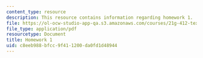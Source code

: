 ```yaml
---
content_type: resource
description: This resource contains information regarding homework 1.
file: https://ol-ocw-studio-app-qa.s3.amazonaws.com/courses/21g-412-texts-topics-and-times-in-german-literature-fall-2009/c8eeb988bfcc9f411200da0fd1d48944_MIT21G_412F09_hw01.pdf
file_type: application/pdf
resourcetype: Document
title: Homework 1
uid: c8eeb988-bfcc-9f41-1200-da0fd1d48944
---
```

